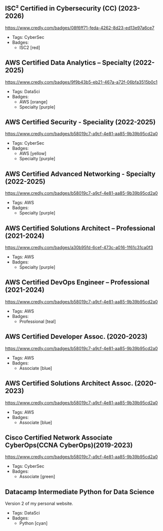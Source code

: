## ISC² Certified in Cybersecurity (CC) (2023-2026)
https://www.credly.com/badges/08f6ff71-feda-4262-8d23-ed13e97a6ce7
- Tags: CyberSec
- Badges:
  - ISC2 [red]

## AWS Certified Data Analytics – Specialty (2022-2025)
https://www.credly.com/badges/9f9b43b5-eb21-467a-a72f-06bfa3515b0c1
- Tags: DataSci
- Badges:
  - AWS [orange]
  - Specialty [purple]

## AWS Certified Security - Speciality (2022-2025)
https://www.credly.com/badges/b58019c7-a9cf-4e81-aa85-9b39b95cd2a0
- Tags: CyberSec
- Badges:
  - AWS [yellow]
  - Specialty [purple]

## AWS Certified Advanced Networking - Specialty (2022-2025)
https://www.credly.com/badges/b58019c7-a9cf-4e81-aa85-9b39b95cd2a0
- Tags: AWS
- Badges:
  - Specialty [purple]

## AWS Certified Solutions Architect – Professional (2021-2024)
https://www.credly.com/badges/a30b95fd-6cef-473c-a016-1f61c31ca0f3
- Tags: AWS
- Badges:
  - Specialty [purple]

## AWS Certified DevOps Engineer – Professional (2021-2024)
https://www.credly.com/badges/b58019c7-a9cf-4e81-aa85-9b39b95cd2a0
- Tags: AWS
- Badges:
  - Professional [teal]

## AWS Certified Developer Assoc. (2020-2023)
https://www.credly.com/badges/b58019c7-a9cf-4e81-aa85-9b39b95cd2a0
- Tags: AWS
- Badges:
  - Associate [blue]

## AWS Certified Solutions Architect Assoc. (2020-2023)
https://www.credly.com/badges/b58019c7-a9cf-4e81-aa85-9b39b95cd2a0
- Tags: AWS
- Badges:
  - Associate [blue]

## Cisco Certified Network Associate CyberOps(CCNA CyberOps)(2019-2023)
https://www.credly.com/badges/b58019c7-a9cf-4e81-aa85-9b39b95cd2a0
- Tags: CyberSec
- Badges:
  - Associate [green]

## Datacamp Intermediate Python for Data Science
Version 2 of my personal website.
- Tags: DataSci
- Badges:
  - Python [cyan]